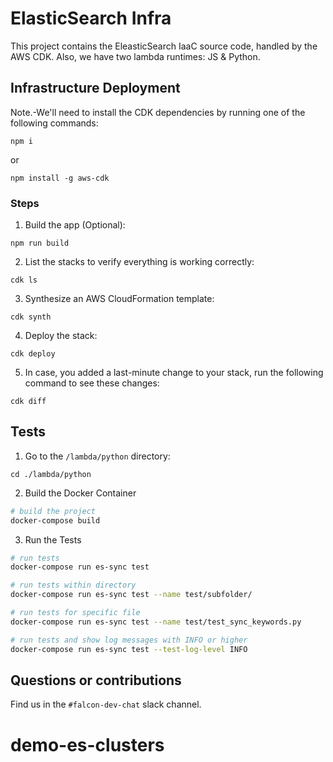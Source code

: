 # ElasticSearch Infra

This project contains the EleasticSearch IaaC source code, handled by the AWS CDK. Also, we have two lambda runtimes: JS & Python.

## Infrastructure Deployment

Note.-We'll need to install the CDK dependencies by running one of the following commands:

```
npm i
```

or

```
npm install -g aws-cdk
```

### Steps

1. Build the app (Optional):

```
npm run build
```

2. List the stacks to verify everything is working correctly:

```
cdk ls
```

3. Synthesize an AWS CloudFormation template:

```
cdk synth
```

4. Deploy the stack:

```
cdk deploy
```

5. In case, you added a last-minute change to your stack, run the following command to see these changes:

```
cdk diff
```

## Tests

1. Go to the `/lambda/python` directory:

```
cd ./lambda/python
```

2. Build the Docker Container

```bash
# build the project
docker-compose build
```

3. Run the Tests

```bash
# run tests
docker-compose run es-sync test

# run tests within directory
docker-compose run es-sync test --name test/subfolder/

# run tests for specific file
docker-compose run es-sync test --name test/test_sync_keywords.py

# run tests and show log messages with INFO or higher
docker-compose run es-sync test --test-log-level INFO
```

## Questions or contributions

Find us in the `#falcon-dev-chat` slack channel.
# demo-es-clusters
